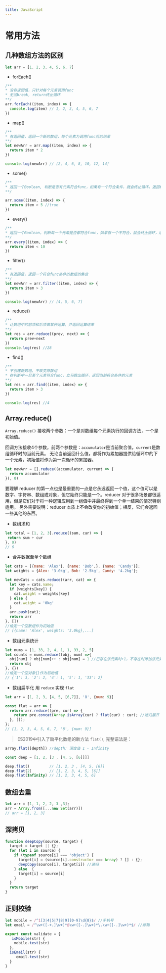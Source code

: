 ```yaml
---
title: JavaScript
---
```


# 常用方法

## 几种数组方法的区别

```javascript
let arr = [1, 2, 3, 4, 5, 6, 7]
```

- forEach()
```javascript
/**
* 没有返回值，只针对每个元素调用func
* 无法break, return终止循环
**/
arr.forEach((item, index) => {
  console.log(item) // 1, 2, 3, 4, 5, 6, 7
})
```

- map()
```javascript
/** 
* 有返回值，返回一个新的数组，每个元素为调用func后的结果
**/
let newArr = arr.map((item, index) => {
  return item * 2
})

console.log(newArr) // [2, 4, 6, 8, 10, 12, 14]
```

- some()
```javascript
/**
* 返回一个Boolean, 判断是否有元素符合func，如果有一个符合条件，就会终止循环，返回true
**/

arr.some((item, index) => {
  return item > 5 //true
})
```
- every()
```javascript
/**
* 返回一个Boolean，判断每一个元素是否都符合func，如果有一个不符合，就会终止循环，返回false
**/
arr.every((item, index) => {
  return item < 10
})
```
- filter()
```javascript
/** 
* 有返回值，返回一个符合func条件的数组的集合
**/
let newArr = arr.filter((item, index) => {
  return item > 3
})

console.log(newArr) // [4, 5, 6, 7]
```
- reduce()
```javascript
/**
* 让数组中的前项和后项做某种运算，并返回运算结果
**/
let res = arr.reduce((prev, next) => {
  return prev+next
})
console.log(res) //28
```
- find()
```javascript
/**
* 不创建新数组，不改变原数组
* 在判断中一旦某个元素符合func，立马跳出循环，返回当前符合条件的元素
**/
let res = arr.find((item, index) => {
  return item > 3
})

console.log(res) //4
```

## Array.reduce()

`Array.reduce()` 接收两个参数：一个是对数组每个元素执行的回调方法，一个是初始值。

回调方法接收4个参数，前两个参数是：`accumulator`是当前聚合值，`current`是数组循环时的当前元素。
无论当前返回什么值，都将作为累加器提供给循环中的下一个元素，初始值将作为第一次循环的累加器。
```javascript
let newArr = [].reduce((accumulator, current => {
  return accumulator
}), 0)
```
要理解 reducer 的第一点也是最重要的一点是它永远返回一个值，这个值可以是数字、字符串、数组或对象，但它始终只能是一个。reducer 对于很多场景都很适用，但是它们对于将一种逻辑应用到一组值中并最终得到一个单一结果的情况特别适用。
另外需要说明：reducer 本质上不会改变你的初始值；相反，它们会返回一些其他的东西。

- 数组求和
 ```javascript
let total = [1, 2, 3].reduce((sum, cur) => {
  return sum + cur
}, 0)
// 6
```

- 合并数据至单个数组
```javascript
let cats = [{name: 'Alex'}, {name: 'Bob',}, {name: 'Candy'}];
let weights = {Alex: '3.0kg', Bob: '2.5kg', Candy: '4.2kg'};

let newCats = cats.reduce((arr, cat) => {
  let key = cats.name;
  if (weights[key]) {
    cat.weight = weights[key]
  } else {
    cat.weight = '0kg'
  }
  arr.push(cat);
  return arr
}, [])
//给定一个空数组作为初始值
// [{name: 'Alex', weights: '3.0kg},...]
```
- 数组元素统计
```javascript
let nums = [1, 33, 2, 4, 1, 1, 33, 2, 5]
let counts = nums.reduce((obj, num) =>{
  obj[num] ? obj[num]++ : obj[num] = 1 //已存在该元素时+1，不存在时添加该元素并设为1
  return obj
}, {})
//给定一个空对象{}作为初始值
// {'1': 3, '2': 2, '4': 1, '5': 1, '33': 2}
```
- 数组扁平化
用 `reduce` 实现 `flat`
```javascript
let arr = [1, 2, 3, [4, 5, [6,7]], '8', {num: 9}]

const flat = arr => {
  return arr.reduce((pre, cur) => {
    return pre.concat(Array.isArray(cur) ? flat(cur) : cur); //递归展开
  }, []);
};
// [1, 2, 3, 4, 5, 6, 7, '8', {num: 9}]
```
> ES2019中引入了扁平化数组的新方法 `flat()`, 完整语法是：
```javascript
array.flat([depth]) //depth: 深度值 1 - Infinity

const deep = [1, 2, [3 , [4, 5, [6]]]]

deep.flat()         // [1, 2, 3 , [4, 5, [6]]
deep.flat(2)        // [1, 2, 3, 4, 5, [6]]
deep.flat(Infinity) // [1, 2, 3, 4, 5, 6]
```

## 数组去重
```javascript
let arr = [1, 1, 2, 2, 3 ,3];
arr = Array.from([...new Set(arr)])
// arr = [1, 2, 3]
```

## 深拷贝
```javascript
function deepCopy(source, target) {
  target = target || {};
  for (let i in source) {
    if (typeof source[i] === 'object') {
      target[i] = (source[i].constructor === Array) ? [] : {};
      deepCopy(source[i], target[i]) //递归
    } else  {
      target[i] = source[i]
    }
  }
  return target
}
```


## 正则校验
```javascript
let mobile = /^1[3|4|5|7|8|9][0-9]\d{8}$/ //手机号
let email = /^\w+([-+.]\w+)*@\w+([-.]\w+)*\.\w+([-.]\w+)*$/ //邮箱

export const validate = {
   isMobile(str) {
    mobile.test(str)
  },
  isEmail(str) {
     email.test(str)
  }
}
```
